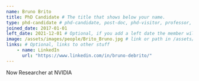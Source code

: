 ```yaml
---
name: Bruno Brito
title: PhD Candidate # The title that shows below your name.
type: phd-candidate # phd-candidate, post-doc, phd-visitor, professor, engineer
joined_date: 2017-01-01
left_date: 2021-12-01 # Optional, if you add a left date the member will be moved to the past members section
image: /assets/images/people/Brito_Bruno.jpg # link or path in /assets/...
links: # Optional, links to other stuff
    - name: LinkedIn
      url: "https://www.linkedin.com/in/bruno-debrito/"
---
```


<!-- Here add your interests or small paragraph. Keep it brief. Also for past members, put here e.g Now at..., [supervised by...] -->
Now Researcher at NVIDIA